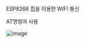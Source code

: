 ESP8266 칩을 이용한 WIFI 통신

AT명령어 사용

![image](https://github.com/iron28/ESP8266_Wifi_FW/assets/40541657/f9b13df5-b1ef-4322-8f9c-1623d2015e68)
